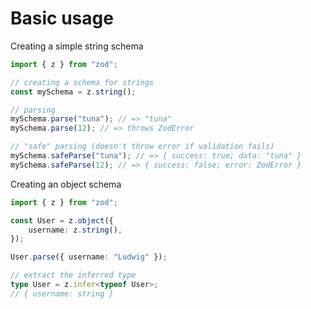 # Basic usage

Creating a simple string schema

```ts
import { z } from "zod";

// creating a schema for strings
const mySchema = z.string();

// parsing
mySchema.parse("tuna"); // => "tuna"
mySchema.parse(12); // => throws ZodError

// "safe" parsing (doesn't throw error if validation fails)
mySchema.safeParse("tuna"); // => { success: true; data: "tuna" }
mySchema.safeParse(12); // => { success: false; error: ZodError }
```

Creating an object schema

```ts
import { z } from "zod";

const User = z.object({
    username: z.string(),
});

User.parse({ username: "Ludwig" });

// extract the inferred type
type User = z.infer<typeof User>;
// { username: string }
```
<!-- 
---
- [Next: Defining schemas](defining-schemas/README.md)
- [Table of Contents](README.md)
-->



<!-- https://pmarsceill.github.io/just-the-docs/ -->
<!-- https://github.com/pmarsceill/just-the-docs/blob/master/_config.yml -->

<!-- ---
title: Basic usage
nav_order: 1
--- -->